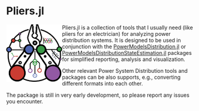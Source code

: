 # Pliers.jl


<img src="Pliers-logo.png" align="left" width="150" alt="PowerModelsDistribution logo"> 


Pliers.jl is a collection of tools that I usually need (like pliers for an electrician) for analyzing power distribution systems. It is designed to be used in conjunction with the [PowerModelsDistribution.jl](https://github.com/lanl-ansi/PowerModelsDistribution.jl) or [PowerModelsDistributionStateEstimation.jl](https://github.com/Electa-Git/PowerModelsDistributionStateEstimation.jl) packages for simplified reporting, analysis and visualization.

Other relevant Power System Distribution tools and packages can be also supports, e.g., converting different formats into each other. 

The package is still in very early development, so please report any issues you encounter.